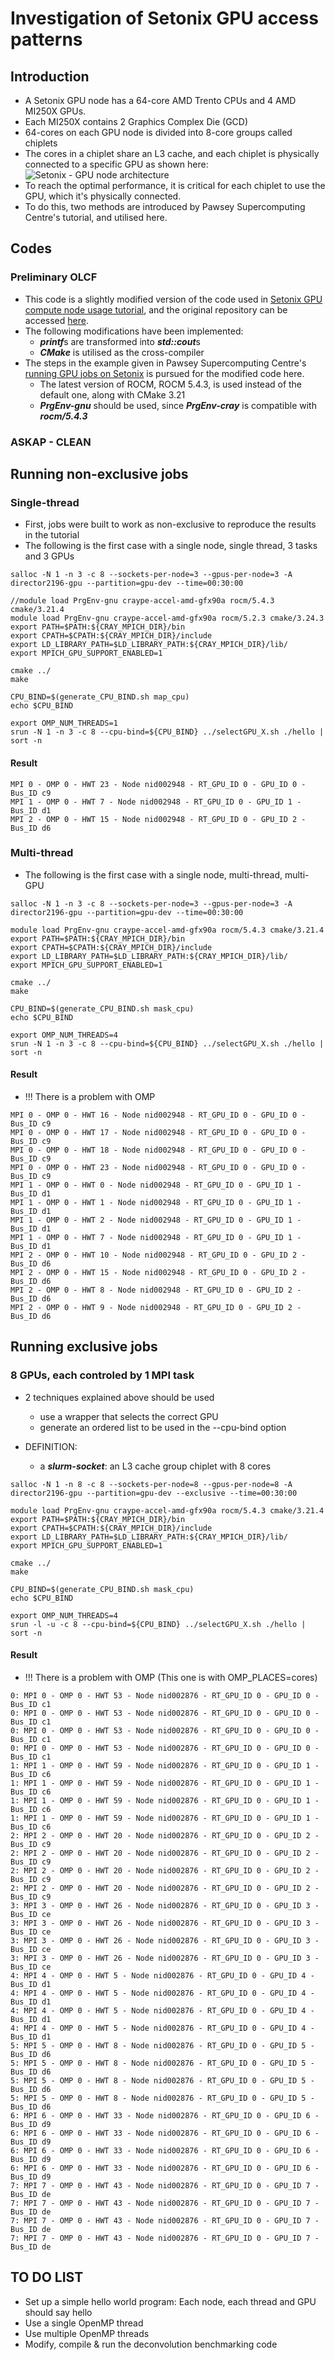 # Investigation of Setonix GPU access patterns

## Introduction
- A Setonix GPU node has a 64-core AMD Trento CPUs and 4 AMD MI250X GPUs. 
- Each MI250X contains 2 Graphics Complex Die (GCD)
- 64-cores on each GPU node is divided into 8-core groups called chiplets 
- The cores in a chiplet share an L3 cache, and each chiplet is physically connected to a specific GPU as shown here: ![Setonix - GPU node architecture](figures/Setonix-GPU-Node.png)
- To reach the optimal performance, it is critical for each chiplet to use the GPU, which it's physically connected.
- To do this, two methods are introduced by Pawsey Supercomputing Centre's tutorial, and utilised here. 

## Codes
### Preliminary OLCF
- This code is a slightly modified version of the code used in [Setonix GPU compute node usage tutorial](https://support.pawsey.org.au/documentation/display/US/Example+Slurm+Batch+Scripts+for+Setonix+on+GPU+Compute+Nodes), and the original repository can be accessed [here](https://github.com/PawseySC/hello_jobstep). 
- The following modifications have been implemented:
    - ***printf***s are transformed into ***std::cout***s
    - ***CMake*** is utilised as the cross-compiler
- The steps in the example given in Pawsey Supercomputing Centre's [running GPU jobs on Setonix](https://support.pawsey.org.au/documentation/display/US/Example+Slurm+Batch+Scripts+for+Setonix+on+GPU+Compute+Nodes) is pursued for the modified code here.
    - The latest version of ROCM, ROCM 5.4.3, is used instead of the default one, along with CMake 3.21
    - ***PrgEnv-gnu*** should be used, since ***PrgEnv-cray*** is compatible with ***rocm/5.4.3***
    
### ASKAP - CLEAN


## Running non-exclusive jobs 
### Single-thread
- First, jobs were built to work as non-exclusive to reproduce the results in the tutorial
- The following is the first case with a single node, single thread, 3 tasks and 3 GPUs
```
salloc -N 1 -n 3 -c 8 --sockets-per-node=3 --gpus-per-node=3 -A director2196-gpu --partition=gpu-dev --time=00:30:00

//module load PrgEnv-gnu craype-accel-amd-gfx90a rocm/5.4.3 cmake/3.21.4
module load PrgEnv-gnu craype-accel-amd-gfx90a rocm/5.2.3 cmake/3.24.3
export PATH=$PATH:${CRAY_MPICH_DIR}/bin
export CPATH=$CPATH:${CRAY_MPICH_DIR}/include
export LD_LIBRARY_PATH=$LD_LIBRARY_PATH:${CRAY_MPICH_DIR}/lib/
export MPICH_GPU_SUPPORT_ENABLED=1

cmake ../
make

CPU_BIND=$(generate_CPU_BIND.sh map_cpu)
echo $CPU_BIND

export OMP_NUM_THREADS=1
srun -N 1 -n 3 -c 8 --cpu-bind=${CPU_BIND} ../selectGPU_X.sh ./hello | sort -n
```

#### Result
```
MPI 0 - OMP 0 - HWT 23 - Node nid002948 - RT_GPU_ID 0 - GPU_ID 0 - Bus_ID c9
MPI 1 - OMP 0 - HWT 7 - Node nid002948 - RT_GPU_ID 0 - GPU_ID 1 - Bus_ID d1
MPI 2 - OMP 0 - HWT 15 - Node nid002948 - RT_GPU_ID 0 - GPU_ID 2 - Bus_ID d6
```

### Multi-thread
- The following is the first case with a single node, multi-thread, multi-GPU
```
salloc -N 1 -n 3 -c 8 --sockets-per-node=3 --gpus-per-node=3 -A director2196-gpu --partition=gpu-dev --time=00:30:00

module load PrgEnv-gnu craype-accel-amd-gfx90a rocm/5.4.3 cmake/3.21.4
export PATH=$PATH:${CRAY_MPICH_DIR}/bin
export CPATH=$CPATH:${CRAY_MPICH_DIR}/include
export LD_LIBRARY_PATH=$LD_LIBRARY_PATH:${CRAY_MPICH_DIR}/lib/
export MPICH_GPU_SUPPORT_ENABLED=1

cmake ../
make

CPU_BIND=$(generate_CPU_BIND.sh mask_cpu)
echo $CPU_BIND

export OMP_NUM_THREADS=4
srun -N 1 -n 3 -c 8 --cpu-bind=${CPU_BIND} ../selectGPU_X.sh ./hello | sort -n
```
#### Result
- !!! There is a problem with OMP
```
MPI 0 - OMP 0 - HWT 16 - Node nid002948 - RT_GPU_ID 0 - GPU_ID 0 - Bus_ID c9
MPI 0 - OMP 0 - HWT 17 - Node nid002948 - RT_GPU_ID 0 - GPU_ID 0 - Bus_ID c9
MPI 0 - OMP 0 - HWT 18 - Node nid002948 - RT_GPU_ID 0 - GPU_ID 0 - Bus_ID c9
MPI 0 - OMP 0 - HWT 23 - Node nid002948 - RT_GPU_ID 0 - GPU_ID 0 - Bus_ID c9
MPI 1 - OMP 0 - HWT 0 - Node nid002948 - RT_GPU_ID 0 - GPU_ID 1 - Bus_ID d1
MPI 1 - OMP 0 - HWT 1 - Node nid002948 - RT_GPU_ID 0 - GPU_ID 1 - Bus_ID d1
MPI 1 - OMP 0 - HWT 2 - Node nid002948 - RT_GPU_ID 0 - GPU_ID 1 - Bus_ID d1
MPI 1 - OMP 0 - HWT 7 - Node nid002948 - RT_GPU_ID 0 - GPU_ID 1 - Bus_ID d1
MPI 2 - OMP 0 - HWT 10 - Node nid002948 - RT_GPU_ID 0 - GPU_ID 2 - Bus_ID d6
MPI 2 - OMP 0 - HWT 15 - Node nid002948 - RT_GPU_ID 0 - GPU_ID 2 - Bus_ID d6
MPI 2 - OMP 0 - HWT 8 - Node nid002948 - RT_GPU_ID 0 - GPU_ID 2 - Bus_ID d6
MPI 2 - OMP 0 - HWT 9 - Node nid002948 - RT_GPU_ID 0 - GPU_ID 2 - Bus_ID d6
```

## Running exclusive jobs 
### 8 GPUs, each controled by 1 MPI task 
- 2 techniques explained above should be used
    - use a wrapper that selects the correct GPU
    - generate an ordered list to be used in the --cpu-bind option


- DEFINITION:
    - a ***slurm-socket***: an L3 cache group chiplet with 8 cores

```
salloc -N 1 -n 8 -c 8 --sockets-per-node=8 --gpus-per-node=8 -A director2196-gpu --partition=gpu-dev --exclusive --time=00:30:00

module load PrgEnv-gnu craype-accel-amd-gfx90a rocm/5.4.3 cmake/3.21.4
export PATH=$PATH:${CRAY_MPICH_DIR}/bin
export CPATH=$CPATH:${CRAY_MPICH_DIR}/include
export LD_LIBRARY_PATH=$LD_LIBRARY_PATH:${CRAY_MPICH_DIR}/lib/
export MPICH_GPU_SUPPORT_ENABLED=1

cmake ../
make

CPU_BIND=$(generate_CPU_BIND.sh mask_cpu)
echo $CPU_BIND

export OMP_NUM_THREADS=4
srun -l -u -c 8 --cpu-bind=${CPU_BIND} ../selectGPU_X.sh ./hello | sort -n
```

#### Result
- !!! There is a problem with OMP (This one is with OMP_PLACES=cores)
```
0: MPI 0 - OMP 0 - HWT 53 - Node nid002876 - RT_GPU_ID 0 - GPU_ID 0 - Bus_ID c1
0: MPI 0 - OMP 0 - HWT 53 - Node nid002876 - RT_GPU_ID 0 - GPU_ID 0 - Bus_ID c1
0: MPI 0 - OMP 0 - HWT 53 - Node nid002876 - RT_GPU_ID 0 - GPU_ID 0 - Bus_ID c1
0: MPI 0 - OMP 0 - HWT 53 - Node nid002876 - RT_GPU_ID 0 - GPU_ID 0 - Bus_ID c1
1: MPI 1 - OMP 0 - HWT 59 - Node nid002876 - RT_GPU_ID 0 - GPU_ID 1 - Bus_ID c6
1: MPI 1 - OMP 0 - HWT 59 - Node nid002876 - RT_GPU_ID 0 - GPU_ID 1 - Bus_ID c6
1: MPI 1 - OMP 0 - HWT 59 - Node nid002876 - RT_GPU_ID 0 - GPU_ID 1 - Bus_ID c6
1: MPI 1 - OMP 0 - HWT 59 - Node nid002876 - RT_GPU_ID 0 - GPU_ID 1 - Bus_ID c6
2: MPI 2 - OMP 0 - HWT 20 - Node nid002876 - RT_GPU_ID 0 - GPU_ID 2 - Bus_ID c9
2: MPI 2 - OMP 0 - HWT 20 - Node nid002876 - RT_GPU_ID 0 - GPU_ID 2 - Bus_ID c9
2: MPI 2 - OMP 0 - HWT 20 - Node nid002876 - RT_GPU_ID 0 - GPU_ID 2 - Bus_ID c9
2: MPI 2 - OMP 0 - HWT 20 - Node nid002876 - RT_GPU_ID 0 - GPU_ID 2 - Bus_ID c9
3: MPI 3 - OMP 0 - HWT 26 - Node nid002876 - RT_GPU_ID 0 - GPU_ID 3 - Bus_ID ce
3: MPI 3 - OMP 0 - HWT 26 - Node nid002876 - RT_GPU_ID 0 - GPU_ID 3 - Bus_ID ce
3: MPI 3 - OMP 0 - HWT 26 - Node nid002876 - RT_GPU_ID 0 - GPU_ID 3 - Bus_ID ce
3: MPI 3 - OMP 0 - HWT 26 - Node nid002876 - RT_GPU_ID 0 - GPU_ID 3 - Bus_ID ce
4: MPI 4 - OMP 0 - HWT 5 - Node nid002876 - RT_GPU_ID 0 - GPU_ID 4 - Bus_ID d1
4: MPI 4 - OMP 0 - HWT 5 - Node nid002876 - RT_GPU_ID 0 - GPU_ID 4 - Bus_ID d1
4: MPI 4 - OMP 0 - HWT 5 - Node nid002876 - RT_GPU_ID 0 - GPU_ID 4 - Bus_ID d1
4: MPI 4 - OMP 0 - HWT 5 - Node nid002876 - RT_GPU_ID 0 - GPU_ID 4 - Bus_ID d1
5: MPI 5 - OMP 0 - HWT 8 - Node nid002876 - RT_GPU_ID 0 - GPU_ID 5 - Bus_ID d6
5: MPI 5 - OMP 0 - HWT 8 - Node nid002876 - RT_GPU_ID 0 - GPU_ID 5 - Bus_ID d6
5: MPI 5 - OMP 0 - HWT 8 - Node nid002876 - RT_GPU_ID 0 - GPU_ID 5 - Bus_ID d6
5: MPI 5 - OMP 0 - HWT 8 - Node nid002876 - RT_GPU_ID 0 - GPU_ID 5 - Bus_ID d6
6: MPI 6 - OMP 0 - HWT 33 - Node nid002876 - RT_GPU_ID 0 - GPU_ID 6 - Bus_ID d9
6: MPI 6 - OMP 0 - HWT 33 - Node nid002876 - RT_GPU_ID 0 - GPU_ID 6 - Bus_ID d9
6: MPI 6 - OMP 0 - HWT 33 - Node nid002876 - RT_GPU_ID 0 - GPU_ID 6 - Bus_ID d9
6: MPI 6 - OMP 0 - HWT 33 - Node nid002876 - RT_GPU_ID 0 - GPU_ID 6 - Bus_ID d9
7: MPI 7 - OMP 0 - HWT 43 - Node nid002876 - RT_GPU_ID 0 - GPU_ID 7 - Bus_ID de
7: MPI 7 - OMP 0 - HWT 43 - Node nid002876 - RT_GPU_ID 0 - GPU_ID 7 - Bus_ID de
7: MPI 7 - OMP 0 - HWT 43 - Node nid002876 - RT_GPU_ID 0 - GPU_ID 7 - Bus_ID de
7: MPI 7 - OMP 0 - HWT 43 - Node nid002876 - RT_GPU_ID 0 - GPU_ID 7 - Bus_ID de
```

## TO DO LIST
- Set up a simple hello world program: Each node, each thread and GPU should say hello
- Use a single OpenMP thread
- Use multiple OpenMP threads
- Modify, compile & run the deconvolution benchmarking code



